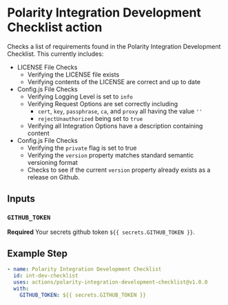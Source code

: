 # Polarity Integration Development Checklist action

Checks a list of requirements found in the Polarity Integration Development Checklist.  This currently includes:
- LICENSE File Checks 
  - Verifying the LICENSE file exists
  - Verifying contents of the LICENSE are correct and up to date
- Config.js File Checks 
  - Verifying Logging Level is set to `info`
  - Verifying Request Options are set correctly including
    - `cert`, `key`, `passphrase`, `ca`, and `proxy` all having the value `''`
    - `rejectUnauthorized` being set to `true`
  - Verifying all Integration Options have a description containing content
- Config.js File Checks 
  - Verifying the `private` flag is set to true
  - Verifying the `version` property matches standard semantic versioning format
  - Checks to see if the current `version` property already exists as a release on Github.
  

## Inputs

### `GITHUB_TOKEN`

**Required** Your secrets github token `${{ secrets.GITHUB_TOKEN }}`.


## Example Step

```yaml
- name: Polarity Integration Development Checklist
  id: int-dev-checklist
  uses: actions/polarity-integration-development-checklist@v1.0.0
  with:
    GITHUB_TOKEN: ${{ secrets.GITHUB_TOKEN }}
```
